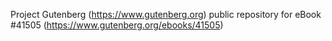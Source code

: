 Project Gutenberg (https://www.gutenberg.org) public repository for eBook #41505 (https://www.gutenberg.org/ebooks/41505)
